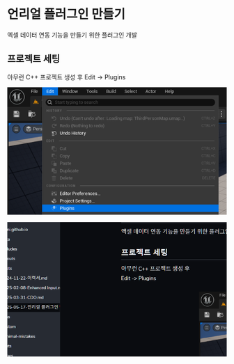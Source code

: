 # 언리얼 플러그인 만들기

엑셀 데이터 연동 기능을 만들기 위한 플러그인 개발

## 프로젝트 세팅

아무런 C++ 프로젝트 생성 후
Edit -> Plugins

![image-20250525225014600](./../Images/2025-05-17-%EC%96%B8%EB%A6%AC%EC%96%BC%20%ED%94%8C%EB%9F%AC%EA%B7%B8%EC%9D%B8%20%EB%A7%8C%EB%93%A4%EA%B8%B0/image-20250525225014600.png)

![image-20250527015455421](./assets/image-20250527015455421.png)
